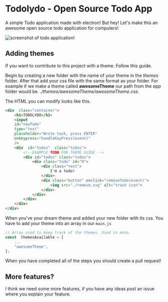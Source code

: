 
# Todolydo - Open Source Todo App
A simple Todo application made with electron!
But hey! Let's make this an awesome open source todo application for computers!

![screenshot of todo application!](https://i.imgur.com/2oPoFZ2.png)

## Adding themes
If you want to contribute to this project with a theme. Follow this guide.

Begin by creating a new folder with the name of your theme in the *themes* folder. After that add your css file with the same format as your folder. For example if we make a theme called **awesomeTheme** our path from the *app* folder would be. *./themes/awesomeTheme/awesomeTheme.css*.

The HTML you can modify looks like this.
```html
<div  class="container">
	<h1>TODOLYDO</h1>
	<input
	id="newTodo"
	type="text"
	placeholder="Write task, press ENTER"
	onkeypress="handleKeyPress(event)"
	/>
	<div  id="todos"  class="todos">
		<!--EXAMPLE TODO FOR THEME GUIDE -->
		<div id="todos" class="todos">
			<div class="todo" id="0">
				<div class="text">
					I'm a todo!
				</div>
				<div class="button" onclick="removeTodo(event)">
					<img src="./remove.svg" alt="trash icon">
				</div>
			</div>
		</div>
	</div>
</div>
```

When you've your dream theme and added your new folder with its css. You have to add your theme into an array in our `main.js`
```javascript
// Array used to keep track of the themes. Used in menu.
const  themesAvailable = [
	...
	"awesomeTheme",
];
```
When you have completed all of the steps you should create a pull request!

## More features?
I think we need some more features, if you have any ideas post an issue where you explain your feature.
